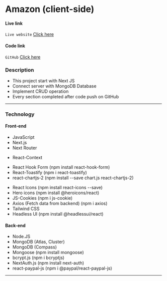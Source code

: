 # Amazon (client-side)

#### Live link

`Live website` [Click here](https://next-tailwind-amazon-client.vercel.app/)
<!-- `client-side` [Click here]() -->
<!-- `server-side` [Click here]() -->

#### Code link

`GitHub` [Click here](https://github.com/nurulcse7/next-tailwind-amazon-client)
<!-- `client-side` [Click here]() -->
<!-- `server-side` [Click here]() -->

### Description

- This project start with Next JS
- Connect server with MongoDB Database
- Implement CRUD operation
- Every section completed after code push on GitHub

---

### Technology

#### Front-end

- JavaScript
- Next.js
- Next Router 
<!-- - React Router Dom (npm install react-router-dom) -->
- React-Context
<!-- - React Firebase Hooks (npm install --save react-firebase-hooks) -->
- React Hook Form (npm install react-hook-form)
- React-Toastify (npm i react-toastify)
- react-chartjs-2 (npm install --save chart.js react-chartjs-2)
<!-- - React-hot-toast (npm install react-hot-toast) -->
- React Icons (npm install react-icons --save)
- Hero icons (npm install @heroicons/react)
- JS-Cookies (npm i js-cookie)
- Axios (Fetch data from backend) (npm i axios)
- Tailwind CSS
- Headless UI (npm install @headlessui/react)

#### Back-end

- Node.JS
- MongoDB (Atlas, Cluster)
- MongoDB (Compass)
- Mongoose (npm install mongoose)
- bcrypt.js (npm i bcryptjs)
- NextAuth.js (npm install next-auth)
- react-paypal-js (npm i @paypal/react-paypal-js)
<!-- - JWT (JSON Web Token) -->
<!-- - Deploy in Vercel (Back-end) -->

---


<!-- 
This is a [Next.js](https://nextjs.org/) project bootstrapped with [`create-next-app`](https://github.com/vercel/next.js/tree/canary/packages/create-next-app).

## Getting Started

First, run the development server:

```bash
npm run dev
# or
yarn dev
```

Open [http://localhost:3000](http://localhost:3000) with your browser to see the result.

You can start editing the page by modifying `pages/index.js`. The page auto-updates as you edit the file.

[API routes](https://nextjs.org/docs/api-routes/introduction) can be accessed on [http://localhost:3000/api/hello](http://localhost:3000/api/hello). This endpoint can be edited in `pages/api/hello.js`.

The `pages/api` directory is mapped to `/api/*`. Files in this directory are treated as [API routes](https://nextjs.org/docs/api-routes/introduction) instead of React pages.

## Learn More

To learn more about Next.js, take a look at the following resources:

- [Next.js Documentation](https://nextjs.org/docs) - learn about Next.js features and API.
- [Learn Next.js](https://nextjs.org/learn) - an interactive Next.js tutorial.

You can check out [the Next.js GitHub repository](https://github.com/vercel/next.js/) - your feedback and contributions are welcome!

## Deploy on Vercel

The easiest way to deploy your Next.js app is to use the [Vercel Platform](https://vercel.com/new?utm_medium=default-template&filter=next.js&utm_source=create-next-app&utm_campaign=create-next-app-readme) from the creators of Next.js.

Check out our [Next.js deployment documentation](https://nextjs.org/docs/deployment) for more details.

 -->